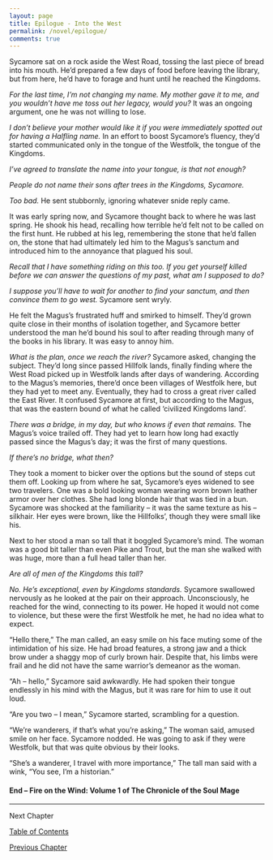 ```yaml
---
layout: page
title: Epilogue - Into the West
permalink: /novel/epilogue/
comments: true
---
```



Sycamore sat on a rock aside the West Road, tossing the last piece of bread into his mouth. He’d prepared a few days of food before leaving the library, but from here, he’d have to forage and hunt until he reached the Kingdoms.

_For the last time, I’m not changing my name. My mother gave it to me, and you wouldn’t have me toss out her legacy, would you?_ It was an ongoing argument, one he was not willing to lose.

_I don’t believe your mother would like it if you were immediately spotted out for having a Halfling name._ In an effort to boost Sycamore’s fluency, they’d started communicated only in the tongue of the Westfolk, the tongue of the Kingdoms.

_I’ve agreed to translate the name into your tongue, is that not enough?_

_People do not name their sons after trees in the Kingdoms, Sycamore._

_Too bad._ He sent stubbornly, ignoring whatever snide reply came.

It was early spring now, and Sycamore thought back to where he was last spring. He shook his head, recalling how terrible he’d felt not to be called on the first hunt. He rubbed at his leg, remembering the stone that he’d fallen on, the stone that had ultimately led him to the Magus’s sanctum and introduced him to the annoyance that plagued his soul.

_Recall that I have something riding on this too. If you get yourself killed before we can answer the questions of my past, what am I supposed to do?_

_I suppose you’ll have to wait for another to find your sanctum, and then convince them to go west._ Sycamore sent wryly.

He felt the Magus’s frustrated huff and smirked to himself. They’d grown quite close in their months of isolation together, and Sycamore better understood the man he’d bound his soul to after reading through many of the books in his library. It was easy to annoy him.

_What is the plan, once we reach the river?_ Sycamore asked, changing the subject. They’d long since passed Hillfolk lands, finally finding where the West Road picked up in Westfolk lands after days of wandering. According to the Magus’s memories, there’d once been villages of Westfolk here, but they had yet to meet any. Eventually, they had to cross a great river called the East River. It confused Sycamore at first, but according to the Magus, that was the eastern bound of what he called ‘civilized Kingdoms land’.

_There was a bridge, in my day, but who knows if even that remains._ The Magus’s voice trailed off. They had yet to learn how long had exactly passed since the Magus’s day; it was the first of many questions.

_If there’s no bridge, what then?_

They took a moment to bicker over the options but the sound of steps cut them off. Looking up from where he sat, Sycamore’s eyes widened to see two travelers. One was a bold looking woman wearing worn brown leather armor over her clothes. She had long blonde hair that was tied in a bun. Sycamore was shocked at the familiarity – it was the same texture as his – silkhair. Her eyes were brown, like the Hillfolks’, though they were small like his.

Next to her stood a man so tall that it boggled Sycamore’s mind. The woman was a good bit taller than even Pike and Trout, but the man she walked with was huge, more than a full head taller than her.

_Are all of men of the Kingdoms this tall?_

_No. He’s exceptional, even by Kingdoms standards._ Sycamore swallowed nervously as he looked at the pair on their approach. Unconsciously, he reached for the wind, connecting to its power. He hoped it would not come to violence, but these were the first Westfolk he met, he had no idea what to expect.

“Hello there,” The man called, an easy smile on his face muting some of the intimidation of his size. He had broad features, a strong jaw and a thick brow under a shaggy mop of curly brown hair. Despite that, his limbs were frail and he did not have the same warrior’s demeanor as the woman.

“Ah – hello,” Sycamore said awkwardly. He had spoken their tongue endlessly in his mind with the Magus, but it was rare for him to use it out loud.

“Are you two – I mean,” Sycamore started, scrambling for a question.

“We’re wanderers, if that’s what you’re asking,” The woman said, amused smile on her face. Sycamore nodded. He was going to ask if they were Westfolk, but that was quite obvious by their looks.

“She’s a wanderer, I travel with more importance,” The tall man said with a wink, “You see, I’m a historian.”

#### End – Fire on the Wind: Volume 1 of The Chronicle of the Soul Mage

------

Next Chapter

[Table of Contents](/novel/)

[Previous Chapter](/novel/29/)
